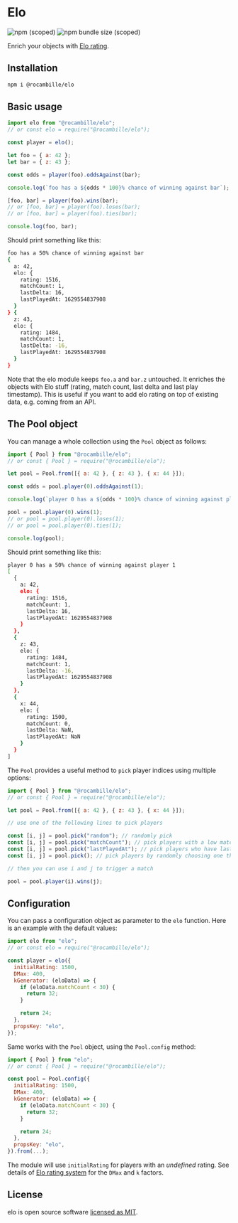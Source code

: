 # Elo

![npm (scoped)](https://img.shields.io/npm/v/@rocambille/elo)
![npm bundle size (scoped)](https://img.shields.io/bundlephobia/minzip/@rocambille/elo)

Enrich your objects with [Elo rating](https://en.wikipedia.org/wiki/Elo_rating_system).

## Installation

```bash
npm i @rocambille/elo
```

## Basic usage

```js
import elo from "@rocambille/elo";
// or const elo = require("@rocambille/elo");

const player = elo();

let foo = { a: 42 };
let bar = { z: 43 };

const odds = player(foo).oddsAgainst(bar);

console.log(`foo has a ${odds * 100}% chance of winning against bar`);

[foo, bar] = player(foo).wins(bar);
// or [foo, bar] = player(foo).loses(bar);
// or [foo, bar] = player(foo).ties(bar);

console.log(foo, bar);
```

Should print something like this:

```bash
foo has a 50% chance of winning against bar
{
  a: 42,
  elo: {
    rating: 1516,
    matchCount: 1,
    lastDelta: 16,
    lastPlayedAt: 1629554837908
  }
} {
  z: 43,
  elo: {
    rating: 1484,
    matchCount: 1,
    lastDelta: -16,
    lastPlayedAt: 1629554837908
  }
}
```

Note that the elo module keeps `foo.a` and `bar.z` untouched.
It enriches the objects with Elo stuff (rating, match count, last delta and last play timestamp).
This is useful if you want to add elo rating on top of existing data, e.g. coming from an API.

## The Pool object

You can manage a whole collection using the `Pool` object as follows:

```js
import { Pool } from "@rocambille/elo";
// or const { Pool } = require("@rocambille/elo");

let pool = Pool.from([{ a: 42 }, { z: 43 }, { x: 44 }]);

const odds = pool.player(0).oddsAgainst(1);

console.log(`player 0 has a ${odds * 100}% chance of winning against player 1`);

pool = pool.player(0).wins(1);
// or pool = pool.player(0).loses(1);
// or pool = pool.player(0).ties(1);

console.log(pool);
```

Should print something like this:

```bash
player 0 has a 50% chance of winning against player 1
[
  {
    a: 42,
    elo: {
      rating: 1516,
      matchCount: 1,
      lastDelta: 16,
      lastPlayedAt: 1629554837908
    }
  },
  {
    z: 43,
    elo: {
      rating: 1484,
      matchCount: 1,
      lastDelta: -16,
      lastPlayedAt: 1629554837908
    }
  },
  {
    x: 44,
    elo: {
      rating: 1500,
      matchCount: 0,
      lastDelta: NaN,
      lastPlayedAt: NaN
    }
  }
]
```

The `Pool` provides a useful method to `pick` player indices using multiple options:

```js
import { Pool } from "@rocambille/elo";
// or const { Pool } = require("@rocambille/elo");

let pool = Pool.from([{ a: 42 }, { z: 43 }, { x: 44 }]);

// use one of the following lines to pick players

const [i, j] = pool.pick("random"); // randomly pick
const [i, j] = pool.pick("matchCount"); // pick players with a low match count
const [i, j] = pool.pick("lastPlayedAt"); // pick players who have last played in the longest time
const [i, j] = pool.pick(); // pick players by randomly choosing one the above method (recommended)

// then you can use i and j to trigger a match

pool = pool.player(i).wins(j);
```

## Configuration

You can pass a configuration object as parameter to the `elo` function.
Here is an example with the default values:

```js
import elo from "elo";
// or const elo = require("@rocambille/elo");

const player = elo({
  initialRating: 1500,
  DMax: 400,
  kGenerator: (eloData) => {
    if (eloData.matchCount < 30) {
      return 32;
    }

    return 24;
  },
  propsKey: "elo",
});
```

Same works with the `Pool` object, using the `Pool.config` method:

```js
import { Pool } from "elo";
// or const { Pool } = require("@rocambille/elo");

const pool = Pool.config({
  initialRating: 1500,
  DMax: 400,
  kGenerator: (eloData) => {
    if (eloData.matchCount < 30) {
      return 32;
    }

    return 24;
  },
  propsKey: "elo",
}).from(...);
```

The module will use `initialRating` for players with an _undefined_ rating.
See details of [Elo rating system](https://en.wikipedia.org/wiki/Elo_rating_system) for the `DMax` and `k` factors.

## License

elo is open source software [licensed as MIT](https://github.com/rocambille/elo/blob/main/LICENSE).
